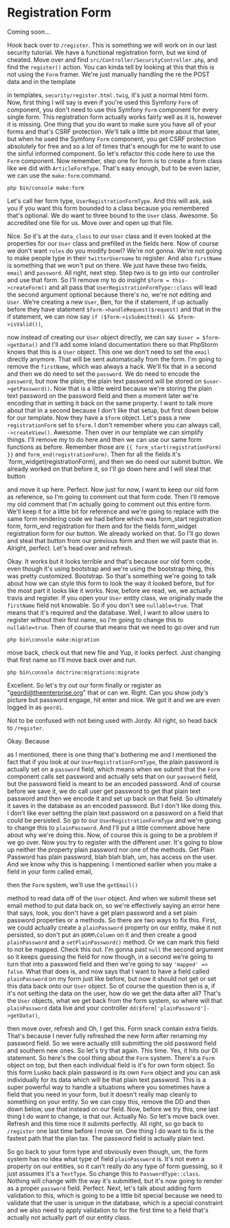# Registration Form

Coming soon...

Hook back over to `/register`. This is something we will work on in our last security
tutorial. We have a functional registration form, but we kind of cheated. Move over
and find `src/Controller/SecurityController.php`, and find the `register()` action. You
can kinda tell by looking at this that this is not using the `Form` framer. We're just
manually handling the re the POST data and in the template

in templates, `security/register.html.twig`, it's just a normal html form. Now,
first thing I will say is even if you're used this Symfony `Form` of component, you
don't need to use this Symfony `Form` component for every single form. This
registration form actually works fairly well as it is, however it is missing. One
thing that you do want to make sure you have all of your forms and that's CSRF
protection. We'll talk a little bit more about that later, but when he used the
Symfony `Form` component, you get CSRF protection absolutely for free and so a lot of
times that's enough for me to want to use the sinful informed component. So let's
refactor this code here to use the `Form` component. Now remember, step one for form is
to create a form class like we did with `ArticleFormType`. That's easy enough, but to
be even lazier, we can use the `make:form` command. 

```terminal-silent
php bin/console make:form
```

Let's call her form type, `UserRegistrationFormType`. And this will ask, ask you if 
you want this form bounded to a class because you remembered that's optional. 
We do want to three bound to the `User` class. Awesome. So accredited one file for us. 
Move over and open up that file.

Nice. So it's at the `data_class` to our `User` class and it even looked at the
properties for our `User` class and prefilled in the fields here. Now of course we
don't want `roles` do you modify bowl? We're not gonna. We're not going to make people
type in their `twitterUsername` to register. And also `firstName` is something that we
won't put on there. We just have these two fields, `email` and `password`. All right,
next step. Step two is to go into our controller and use that form. So I'll remove my
to do insight `$form = this->createForm()` and all pass that `UserRegistrationFormType::class` 
will lead the second argument optional because there's no, we're not editing
and `User`. We're creating a new `User`, Ben, for the if statement, if up actually before
they have statement `$form->handleRequest($request)` and that in the if statement, we
can now say `if ($form->isSubmitted() && $form->isValid())`,

now instead of creating our `User` object directly, we can say `$user = $form->getData()` 
and I'll add some inland documentation there so that PhpStorm knows that this is
a `User` object. This one we don't need to set the `email` directly anymore. That will be
sent automatically from the form. I'm going to remove the `firstName`, which was
always a hack. We'll fix that in a second and then we do need to set the `password`. We
do need to encode the `password`, but now the plain, the plain text password will be
stored on `$user->getPassword()`. Now that is a little weird because we're storing
the plain text password on the password field and then a moment later we're encoding
that in setting it back on the same property. I want to talk more about that in a
second because I don't like that setup, but first down below for our template. Now
they have a `$form` object. Let's pass a new `registrationForm` set to `$form`. I don't
remember where you can always call, `->createView()`. Awesome. Then over in our template
we can simplify things. I'll remove my to do here and then we can use our same form
functions as before. Remember those are `{{ form_start(registrationForm) }}` and 
`form_end(registrationForm)`. Then for all the fields it's `form_widget(registrationForm), and
then we do need our submit button. We already worked on that before it, so I'll go
down here and I will steal that button

and move it up here. Perfect. Now just for now, I want to keep our old form as
reference, so I'm going to comment out that form code. Then I'll remove my old
comment that I'm actually going to comment out this entire form. We'll keep it for a
little bit for reference and we're going to replace with the same form rendering code
we had before which was form_start registration form, form_end registration for them
and for the fields form_widget registration form for our button. We already worked on
that. So I'll go down and steal that button from our previous form and then we will
paste that in. Alright, perfect. Let's head over and refresh.

Okay. It works but it looks terrible and that's because our old form code, even
though it's using bootstrap and we're using the bootstrap thing, this was pretty
customized. Bootstrap. So that's something we're going to talk about how we can style
this form to look the way it looked before, but for the most part it looks like it
works. Now, before we read, we, we actually travis and register. If you open your
`User` entity class, we originally made the `firstName` field not knowable. So if you
don't see `nullable=true`. That means that it's required and the database. Well, I
want to allow users to register without their first name, so I'm going to change this
to `nullable=true`. Then of course that means that we need to go over and run 

```terminal
php bin\console make:migration
```

move back, check out that new file and Yup, it looks
perfect. Just changing that first name so I'll move back over and run. 

```terminal
php bin\console doctrine:migrations:migrate
```

Excellent. So let's try out our form finally or
register as "geordi@theenterprise.org" that or can we. Right. Can you show jody's
picture but password engage, hit enter and nice. We got it and we are even logged in
as `geordi`.

Not to be confused with not being used with Jordy. All right, so head back to
`/register`.

Okay. Because

as I mentioned, there is one thing that's bothering me and I mentioned the fact that
if you look at our `UserRegistrationFormType`, the plain password is actually set on
a `password` field, which means when we submit that the `Form` component calls set
password and actually sets that on our `password` field, but the password field is
meant to be an encoded password. And of course before we save it, we do call user get
password to get that plain text password and then we encode it and set up back on
that field. So ultimately it saves in the database as an encoded password. But I
don't like doing this. I don't like ever setting the plain text password on a
password on a field that could be persisted. So go to our `UserRegistrationFormType`
and we're going to change this to `plainPassword`. And I'll put a little comment above
here about why we're doing this. Now, of course this is going to be a problem if we
go over. Now you try to register with the different user. It's going to blow up
neither the property plain password nor one of the methods. Get Plain Password has
plain password, blah blah blah, um, has access on the user. And we know why this is
happening. I mentioned earlier when you make a field in your form called email,

then the `Form` system, we'll use the `getEmail()`

method to read data off of the `User` object. And when we submit these set email method
to put data back on, so we're effectively saying an error here that says, look, you
don't have a get plain password and a set plain password properties or a methods. So
there are two ways to fix this. First, we could actually create a `plainPassword`
property on our entity, make it not persisted, so don't put an `@ORM\Column` on it and
then create a good `plainPassword` and a `setPlainPassword()` method. Or we can mark
this field to not be mapped. Check this out. I'm gonna past `null` the second argument
so it keeps guessing the field for now though, in a second we're going to turn that
into a password field and then we're going to say `'mapped' => false`. What that does is,
and now says that I want to have a field called `plainPassword` on my form just like
before, but now it should not get or set this data back onto our `User` object. So of
course the question then is a, if it's not setting the data on the user, how do we
get the data after all? That's the `User` objects, what we get back from the form
system, so where will that `plainPassword` data live and your controller 
`dd($form['plainPassword']->getData()`,

then move over, refresh and Oh, I get this. Form snack contain extra fields. That's
because I never fully refreshed the new form after renaming my password field. So we
were actually still submitting the old password field and southern new ones. So let's
try that again. This time. Yes, it hits our DI statement. So here's the cool thing
about the `Form` system. There's a `Form` object on top, but then each individual field
is it's for own form object. So this form Lusko back plain password is its own `Form`
object and you can ask individually for its data which will be that plain text
password. This is a super powerful way to handle a situations where you sometimes
have a field that you need in your form, but it doesn't really map cleanly to
something on your entity. So we can copy this, remove the DD and then down below, use
that instead on our field. Now, before we try this, one last thing I do want to
change, is that our. Actually No. So let's move back over. Refresh and this time nice
it submits perfectly. All right, so go back to `/register` one last time before I move
on. One thing I do want to fix is the fastest path that the plan tax. The password
field is actually plain text.

So go back to your form type and obviously even though, um, the form system has no
idea what type of field `plainPassword` is. It's not even a property on our entities,
so it can't really do any type of form guessing, so it just assumes it's a `TextType`.
So change this to `PasswordType::class`. Nothing will change with the way it's
submitted, but it's now going to render as a proper `password` field. Perfect. Next,
let's talk about adding form validation to this, which is going to be a little bit
special because we need to validate that the user is unique in the database, which is
a special constraint and we also need to apply validation to for the first time to a
field that's actually not actually part of our entity class.